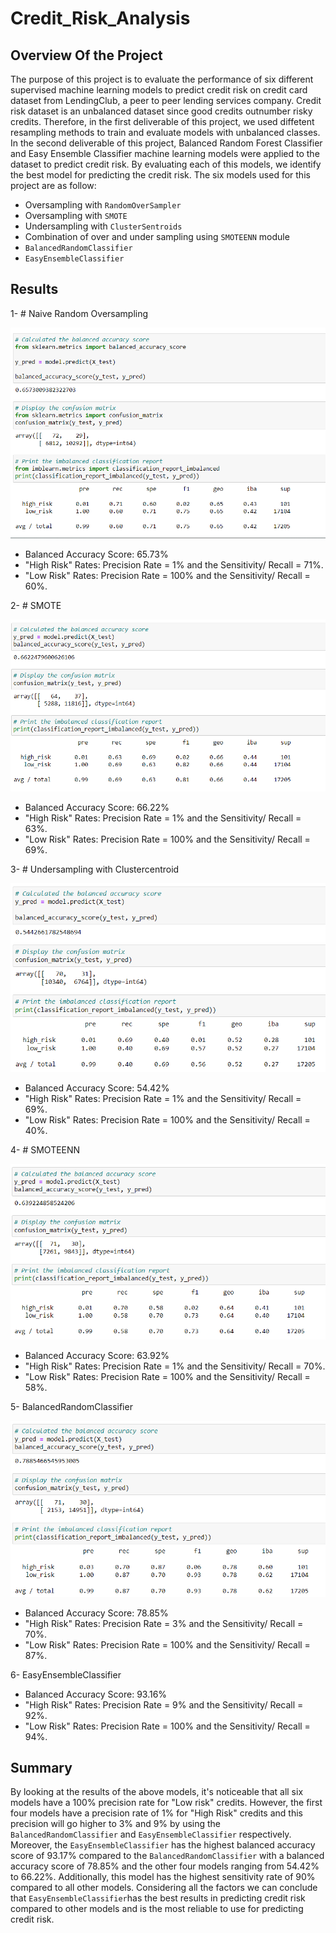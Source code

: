 # Credit_Risk_Analysis


## Overview Of the Project

The purpose of this project is to evaluate the performance of six different supervised machine learning models to predict credit risk on credit card dataset from LendingClub, a peer to peer lending services company. Credit risk dataset is an unbalanced dataset since good credits outnumber risky credits. Therefore, in the first deliverable of this project, we used diffetent resampling methods to train and evaluate models with unbalanced classes.
In the second deliverable of this project, Balanced Random Forest Classifier and Easy Ensemble Classifier machine learning models were applied to the dataset to predict credit risk. By evaluating each of this models, we identify the best model for predicting the credit risk.
The six models used for this project are as follow:
- Oversampling with `RandomOverSampler`
- Oversampling with `SMOTE`
- Undersampling with `ClusterSentroids`
- Combination of over and under sampling using `SMOTEENN` module
-  `BalancedRandomClassifier`
-  `EasyEnsembleClassifier`

## Results 

1- # Naive Random Oversampling

![](/Images/Naive_Oversampling.png)

 - Balanced Accuracy Score: 65.73%
 - "High Risk" Rates: Precision Rate = 1% and the Sensitivity/ Recall = 71%.
 - "Low Risk" Rates: Precision Rate = 100% and the Sensitivity/ Recall = 60%.


2- # SMOTE

![](/Images/SMOTE_Oversampling.png)

 - Balanced Accuracy Score: 66.22%
 - "High Risk" Rates: Precision Rate = 1% and the Sensitivity/ Recall = 63%.
 - "Low Risk" Rates: Precision Rate = 100% and the Sensitivity/ Recall = 69%.


3- # Undersampling with Clustercentroid

![](/Images/Clustercentroids.png)

 - Balanced Accuracy Score: 54.42%
 - "High Risk" Rates: Precision Rate = 1% and the Sensitivity/ Recall = 69%.
 - "Low Risk" Rates: Precision Rate = 100% and the Sensitivity/ Recall = 40%.
 
 
4- # SMOTEENN

![](/Images/SMOTEENN.png)

 - Balanced Accuracy Score: 63.92%
 - "High Risk" Rates: Precision Rate = 1% and the Sensitivity/ Recall = 70%.
 - "Low Risk" Rates: Precision Rate = 100% and the Sensitivity/ Recall = 58%.

5- BalancedRandomClassifier

![](/Images/Balancedrandomforestclassifier.png)

 - Balanced Accuracy Score: 78.85%
 - "High Risk" Rates: Precision Rate = 3% and the Sensitivity/ Recall = 70%.
 - "Low Risk" Rates: Precision Rate = 100% and the Sensitivity/ Recall = 87%.
 
6- EasyEnsembleClassifier

[](/Images/Easyensembleclassifier.png)

 - Balanced Accuracy Score: 93.16%
 - "High Risk" Rates: Precision Rate = 9% and the Sensitivity/ Recall = 92%.
 - "Low Risk" Rates: Precision Rate = 100% and the Sensitivity/ Recall = 94%.
 
 
## Summary

By looking at the results of the above models, it's noticeable that all six models have a 100% precision rate for "Low risk" credits. However, the first four models have a precision rate of 1% for "High Risk" credits and this precision will go higher to 3% and 9% by using the `BalancedRandomClassifier` and `EasyEnsembleClassifier` respectively.
Moreover, the `EasyEnsembleClassifier` has the highest balanced accuracy score of 93.17% compared to the `BalancedRandomClassifier` with a balanced accuracy score of 78.85% and the other four models ranging from 54.42% to 66.22%. Additionally, this model has the highest sensitivity rate of 90% compared to all other models. 
Considering all the factors we can conclude that `EasyEnsembleClassifier`has the best results in predicting credit risk compared to other models and is the most reliable to use for predicting credit risk. 


